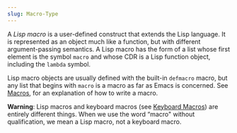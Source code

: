 ```yaml
---
slug: Macro-Type
---
```


A *Lisp macro* is a user-defined construct that extends the Lisp language. It is represented as an object much like a function, but with different argument-passing semantics. A Lisp macro has the form of a list whose first element is the symbol `macro` and whose CDR is a Lisp function object, including the `lambda` symbol.

Lisp macro objects are usually defined with the built-in `defmacro` macro, but any list that begins with `macro` is a macro as far as Emacs is concerned. See [Macros](Macros), for an explanation of how to write a macro.

**Warning**: Lisp macros and keyboard macros (see [Keyboard Macros](Keyboard-Macros)) are entirely different things. When we use the word “macro" without qualification, we mean a Lisp macro, not a keyboard macro.
